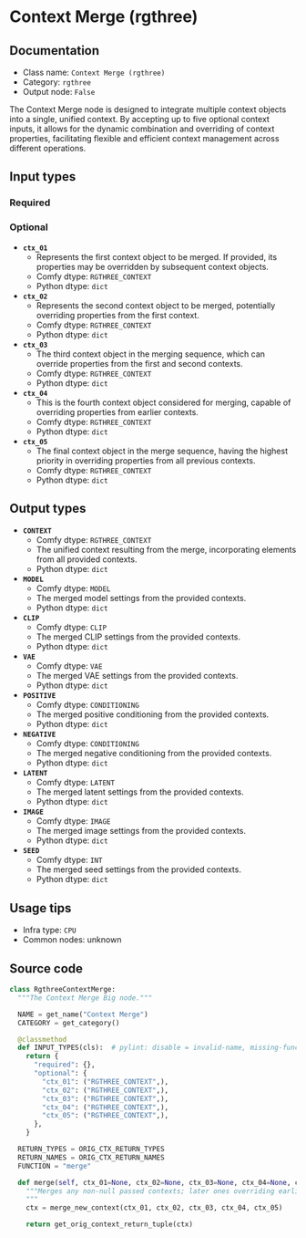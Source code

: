 # Context Merge (rgthree)
## Documentation
- Class name: `Context Merge (rgthree)`
- Category: `rgthree`
- Output node: `False`

The Context Merge node is designed to integrate multiple context objects into a single, unified context. By accepting up to five optional context inputs, it allows for the dynamic combination and overriding of context properties, facilitating flexible and efficient context management across different operations.
## Input types
### Required
### Optional
- **`ctx_01`**
    - Represents the first context object to be merged. If provided, its properties may be overridden by subsequent context objects.
    - Comfy dtype: `RGTHREE_CONTEXT`
    - Python dtype: `dict`
- **`ctx_02`**
    - Represents the second context object to be merged, potentially overriding properties from the first context.
    - Comfy dtype: `RGTHREE_CONTEXT`
    - Python dtype: `dict`
- **`ctx_03`**
    - The third context object in the merging sequence, which can override properties from the first and second contexts.
    - Comfy dtype: `RGTHREE_CONTEXT`
    - Python dtype: `dict`
- **`ctx_04`**
    - This is the fourth context object considered for merging, capable of overriding properties from earlier contexts.
    - Comfy dtype: `RGTHREE_CONTEXT`
    - Python dtype: `dict`
- **`ctx_05`**
    - The final context object in the merge sequence, having the highest priority in overriding properties from all previous contexts.
    - Comfy dtype: `RGTHREE_CONTEXT`
    - Python dtype: `dict`
## Output types
- **`CONTEXT`**
    - Comfy dtype: `RGTHREE_CONTEXT`
    - The unified context resulting from the merge, incorporating elements from all provided contexts.
    - Python dtype: `dict`
- **`MODEL`**
    - Comfy dtype: `MODEL`
    - The merged model settings from the provided contexts.
    - Python dtype: `dict`
- **`CLIP`**
    - Comfy dtype: `CLIP`
    - The merged CLIP settings from the provided contexts.
    - Python dtype: `dict`
- **`VAE`**
    - Comfy dtype: `VAE`
    - The merged VAE settings from the provided contexts.
    - Python dtype: `dict`
- **`POSITIVE`**
    - Comfy dtype: `CONDITIONING`
    - The merged positive conditioning from the provided contexts.
    - Python dtype: `dict`
- **`NEGATIVE`**
    - Comfy dtype: `CONDITIONING`
    - The merged negative conditioning from the provided contexts.
    - Python dtype: `dict`
- **`LATENT`**
    - Comfy dtype: `LATENT`
    - The merged latent settings from the provided contexts.
    - Python dtype: `dict`
- **`IMAGE`**
    - Comfy dtype: `IMAGE`
    - The merged image settings from the provided contexts.
    - Python dtype: `dict`
- **`SEED`**
    - Comfy dtype: `INT`
    - The merged seed settings from the provided contexts.
    - Python dtype: `dict`
## Usage tips
- Infra type: `CPU`
- Common nodes: unknown


## Source code
```python
class RgthreeContextMerge:
  """The Context Merge Big node."""

  NAME = get_name("Context Merge")
  CATEGORY = get_category()

  @classmethod
  def INPUT_TYPES(cls):  # pylint: disable = invalid-name, missing-function-docstring
    return {
      "required": {},
      "optional": {
        "ctx_01": ("RGTHREE_CONTEXT",),
        "ctx_02": ("RGTHREE_CONTEXT",),
        "ctx_03": ("RGTHREE_CONTEXT",),
        "ctx_04": ("RGTHREE_CONTEXT",),
        "ctx_05": ("RGTHREE_CONTEXT",),
      },
    }

  RETURN_TYPES = ORIG_CTX_RETURN_TYPES
  RETURN_NAMES = ORIG_CTX_RETURN_NAMES
  FUNCTION = "merge"

  def merge(self, ctx_01=None, ctx_02=None, ctx_03=None, ctx_04=None, ctx_05=None):
    """Merges any non-null passed contexts; later ones overriding earlier.
    """
    ctx = merge_new_context(ctx_01, ctx_02, ctx_03, ctx_04, ctx_05)

    return get_orig_context_return_tuple(ctx)

```
